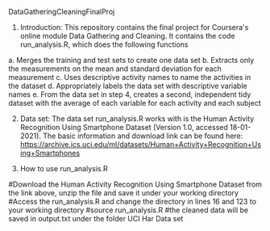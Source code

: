 DataGatheringCleaningFinalProj

1. Introduction:
This repository contains the final project for Coursera's online module Data Gathering and Cleaning.
It contains the code run_analysis.R, which does the following functions

 a. Merges the training and test sets to create one data set
 b. Extracts only the measurements on the mean and standard deviation for each measurement
 c. Uses descriptive activity names to name the activities in the dataset
 d. Appropriately labels the data set with descriptive variable names
 e. From the data set in step 4, creates a second, independent tidy dataset with the average of each variable for each activity and each subject

2. Data set:
The data set run_analysis.R works with is the Human Activity Recognition Using Smartphone Dataset (Version 1.0, accessed 18-01-2021). 
The basic information and download link can be found here:
https://archive.ics.uci.edu/ml/datasets/Human+Activity+Recognition+Using+Smartphones

3. How to use run_analysis.R

#Download the Human Activity Recognition Using Smartphone Dataset from the link above, unzip the file and save it under your working directory
#Access the run_analysis.R and change the directory in lines 16 and 123 to your working directory
#source run_analysis.R
#the cleaned data will be saved in output.txt under the folder UCI Har Data set


